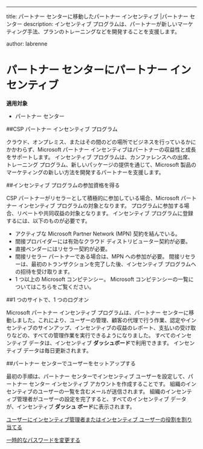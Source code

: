 ---
title: パートナー センターに移動したパートナー インセンティブ |パートナー センター description: インセンティブ プログラムは、パートナーが新しいマーケティング手法、プランのトレーニングなどを開発することを支援します。 

author: labrenne


# <a name="partner-incentives-is-now-on-partner-center"></a>パートナー センターにパートナー インセンティブ 

**適用対象**

-  パートナー センター

##<a name="the-csp-partner-incentives-program"></a>CSP パートナー インセンティブ プログラム

クラウド、オンプレミス、またはその間のどの場所でビジネスを行っているかにかかわらず、Microsoft パートナー インセンティブはパートナーの収益性と成長をサポートします。 インセンティブ プログラムは、カンファレンスへの出席、トレーニング プログラム、新しいパッケージの提供を通じて、Microsoft 製品のマーケティングの新しい方法を開発するパートナーを支援します。 

##<a name="qualify-for-the-incentives-program"></a>インセンティブ プログラムの参加資格を得る

CSP パートナーがリセラーとして積極的に参加している場合、Microsoft パートナー インセンティブ プログラムの対象となります。
プログラムに参加する場合、リベートや共同収益の対象となります。 インセンティブ プログラムに登録するには、以下のものが必要です。 
-   アクティブな Microsoft Partner Network (MPN) 契約を結んでいる。  
-   間接プロバイダーには有効なクラウド ディストリビューター契約が必要。
-   直接ベンダーにはリセラー契約が必要。
-   間接リセラー パートナーである場合は、MPN への参加が必要。 間接リセラーは、最初のトランザクションを完了した後、インセンティブ プログラムへの招待を受け取ります。 
-   1 つ以上の Microsoft コンピテンシー。 Microsoft コンピテンシーの一覧についてはこちらをご覧ください。

##<a name="one-site-one-log-on"></a>1 つのサイトで、1 つのログオン

Microsoft パートナー インセンティブ プログラムは、パートナー センターに移動しました。これにより、ユーザーの管理、顧客の代理で行う作業、認定やインセンティブのサインアップ、インセンティブの収益のレポート、支払いの受け取りなどの、すべての管理作業を実行できるようになりました。 すべてのインセンティブ データは、インセンティブ **ダッシュボード**で利用できます。 インセンティブ データは毎日更新されます。
 
##<a name="set-your-users-up-in-partner-center"></a>パートナー センターでユーザーをセットアップする
 
最初の手順は、パートナー センターでインセンティブ ユーザーを設定して、パートナー センター インセンティブ アカウントを作成することです。 組織のインセンティブのユーザーの一覧を含むメールが送信されます。 組織のインセンティブ管理者がユーザーの設定を完了すると、すべてのインセンティブ データが、インセンティブ **ダッシュ ボード**に表示されます。


[ユーザーにインセンティブ管理者またはインセンティブ ユーザーの役割を割り当てる](assign-a-user-the-incentive-admin-or-incentive-user-role.md)

[一時的なパスワードを変更する](change-your-temporary-password.md)

